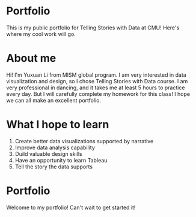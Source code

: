 # Portfolio
This is my public portfolio for Telling Stories with Data at CMU!  Here's where my cool work will go. 

# About me
Hi! I'm Yuxuan Li from MISM global program. I am very interested in data visualization and design, so I chose Telling Stories with Data course. 
I am very professional in dancing, and it takes me at least 5 hours to practice every day. But I will carefully complete my homework for this class! I hope we can all make an excellent portfolio.

# What I hope to learn

1. Create better data visualizations supported by narrative
2. Improve data analysis capability
3. Duild valuable design skills
4. Have an opportunity to learn Tableau
5. Tell the story the data supports

# Portfolio
Welcome to my portfolio! Can't wait to get started it!
